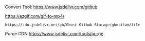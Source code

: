 Convert Tool:
https://www.jsdelivr.com/github

https://ezgif.com/gif-to-mp4/

```
https://cdn.jsdelivr.net/gh/Ghost-Github-Storage/ghostfam/file
```

Purge CDN
https://www.jsdelivr.com/tools/purge
